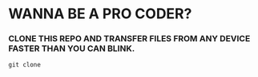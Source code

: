# WANNA BE A PRO CODER?
### CLONE THIS REPO AND TRANSFER FILES FROM ANY DEVICE FASTER THAN YOU CAN BLINK.
```terminal
git clone 
```
